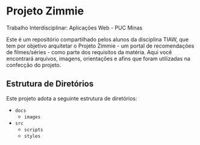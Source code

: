 # Projeto Zimmie
Trabalho Interdisciplinar: Aplicações Web - PUC Minas

Este é um repositório compartilhado pelos alunos da disciplina TIAW, que tem por objetivo arquitetar o Projeto Zimmie - um portal de recomendações de filmes/séries - como parte dos requisitos da matéria. Aqui você encontrará arquivos, imagens, orientações e afins que foram utilizadas na confecção do projeto.

## Estrutura de Diretórios
Este projeto adota a seguinte estrutura de diretórios:

- `docs`
  - `images`
- `src`
  - `scripts`
  - `styles`
